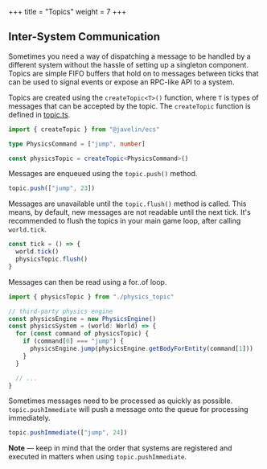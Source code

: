 +++
title = "Topics"
weight = 7
+++

## Inter-System Communication

Sometimes you need a way of dispatching a message to be handled by a different system without the hassle of setting up a singleton component. Topics are simple FIFO buffers that hold on to messages between ticks that can be used to signal events or expose an RPC-like API to a system.

Topics are created using the `createTopic<T>()` function, where `T` is types of messages that can be accepted by the topic. The `createTopic` function is defined in [topic.ts](https://github.com/3mcd/javelin/blob/master/packages/ecs/src/topic.ts).

```typescript
import { createTopic } from "@javelin/ecs"

type PhysicsCommand = ["jump", number]

const physicsTopic = createTopic<PhysicsCommand>()
```

Messages are enqueued using the `topic.push()` method.

```typescript
topic.push(["jump", 23])
```

Messages are unavailable until the `topic.flush()` method is called. This means, by default, new messages are not readable until the next tick. It's recommended to flush the topics in your main game loop, after calling `world.tick`.

```typescript
const tick = () => {
  world.tick()
  physicsTopic.flush()
}
```

Messages can then be read using a for..of loop.

```typescript
import { physicsTopic } from "./physics_topic"

// third-party physics engine
const physicsEngine = new PhysicsEngine()
const physicsSystem = (world: World) => {
  for (const command of physicsTopic) {
    if (command[0] === "jump") {
      physicsEngine.jump(physicsEngine.getBodyForEntity(command[1]))
    }
  }

  // ...
}
```

Sometimes messages need to be processed as quickly as possible. `topic.pushImmediate` will push a message onto the queue for processing immediately.

```typescript
topic.pushImmediate(["jump", 24])
```

**Note** — keep in mind that the order that systems are registered and executed in matters when using `topic.pushImmediate`.
